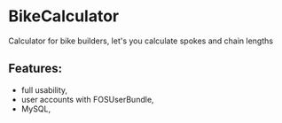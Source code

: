 # BikeCalculator
Calculator for bike builders, let's you calculate spokes and chain lengths

Features:
-

* full usability,
* user accounts with FOSUserBundle,
* MySQL,

